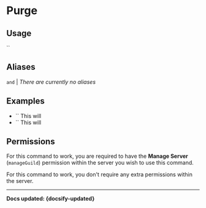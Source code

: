# Purge

## Usage
``

## Aliases
`` and `` | *There are currently no aliases*

## Examples
- `` This will 
- `` This will 

## Permissions
For this command to work, you are required to have the **Manage Server** (`manageGuild`)  permission within the server you wish to use this command.

For this command to work, you don't require any extra permissions within the server.

----

**Docs updated: {docsify-updated}**